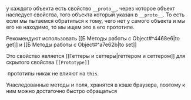 у каждого объекта есть свойство `__proto__`, через которое объект наследует свойства, того объекта который указан в `__proto__`. То есть если мы пытаемся обратиться к тому, чего нет у самого объекта и мы его не находимо, то мы ищем это в его прототипе.

Рекомендуют использовать [[Б Методы работы с Object#^4468e6|to get]] и [[Б Методы работы с Object#^a7e62b|to set]]

Это свойство является [[Геттеры и сеттеры|геттером и сеттером]] для скрытого свойства `[[Prototype]]` 

 прототипы никак не влияют на `this`.

Унаследованные методы и поля, хранятся в кэше браузера, поэтому к ним можно достаточно быстро обращаться